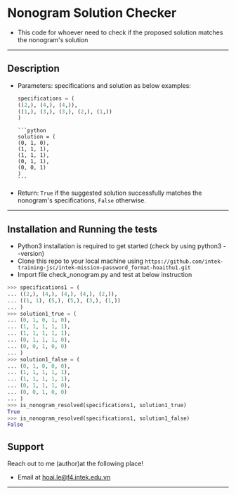 
# Nonogram Solution Checker

- This code for whoever need to check if the proposed solution matches the nonogram's solution
---

## Description

- Parameters: specifications and solution as below examples:
    ```python
    specifications = (
    ((2,), (4,), (4,)),
    ((1,), (3,), (3,), (2,), (1,))
    )
    ```

      ```python  
      solution = (
      (0, 1, 0),
      (1, 1, 1),
      (1, 1, 1),
      (0, 1, 1),
      (0, 0, 1)
      )
      ```
- Return: `True` if the suggested solution successfully matches the nonogram's specifications, `False` otherwise.
---
## Installation and Running the tests

- Python3 installation is required to get started (check by using python3 --version)
- Clone this repo to your local machine using `https://github.com/intek-training-jsc/intek-mission-password_format-hoaithu1.git`
- Import file check_nonogram.py and test at below instruction

```python
>>> specifications1 = (
... ((2,), (4,), (4,), (4,), (2,)),
... ((1, 1), (5,), (5,), (3,), (1,))
... )
>>> solution1_true = (
... (0, 1, 0, 1, 0),
... (1, 1, 1, 1, 1),
... (1, 1, 1, 1, 1),
... (0, 1, 1, 1, 0),
... (0, 0, 1, 0, 0)
... )
>>> solution1_false = (
... (0, 1, 0, 0, 0),
... (1, 1, 1, 1, 1),
... (1, 1, 1, 1, 1),
... (0, 1, 1, 1, 0),
... (0, 0, 1, 0, 0)
... )
>>> is_nonogram_resolved(specifications1, solution1_true)
True
>>> is_nonogram_resolved(specifications1, solution1_false)
False
  ```

## Support

Reach out to me (author)at the following place!

- Email at hoai.le@f4.intek.edu.vn
---
